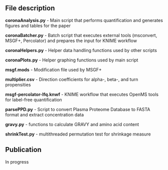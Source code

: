 ## File description

**coronaAnalysis.py** - Main script that performs quantification and generates figures and tables for the paper

**coronaBatcher.py** - Batch script that executes external tools (msconvert, MSGF+, Percolator) and prepares the input for KNIME workflow

**coronaHelpers.py** - Helper data handling functions used by other scripts

**coronaPlots.py** - Helper graphing functions used by main script

**msgf.mods** - Modification file used by MSGF+

**multiplier.csv** - Direction coefficients for alpha-, beta-, and turn propensities

**msgf-percolator-lfq.knwf** - KNIME workflow that executes OpenMS tools for label-free quantification

**parsePPD.py** - Script to convert Plasma Proteome Database to FASTA format and extract concentration data

**gravy.py** - functions to calculate GRAVY and amino acid content

**shrinkTest.py** - multithreaded permutation test for shrinkage measure

## Publication

In progress
